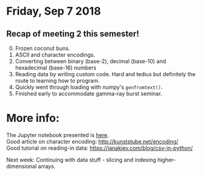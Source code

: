 # Friday, Sep 7 2018

## Recap of meeting 2 this semester!
0. Frozen coconut buns.
1. ASCII and character encodings.
2. Converting between binary (base-2), decimal (base-10) and hexadecimal (base-16) numbers
2. Reading data by writing custom code. Hard and tedius but definitely the route to learning how to program.
3. Quickly went through loading with numpy's `genfromtext()`.
4. Finished early to accommodate gamma-ray burst seminar.

# More info:
The Jupyter notebook presented is [here](https://github.com/prickly-pythons/prickly-pythons/blob/master/code_from_meetings/reading_data/reading_data.ipynb).
<br>
Good article on character encoding: http://kunststube.net/encoding/
<br>
Good tutorial on reading-in data: https://janakiev.com/blog/csv-in-python/

Next week: Continuing with data stuff - slicing and indexing higher-dimensional arrays.

